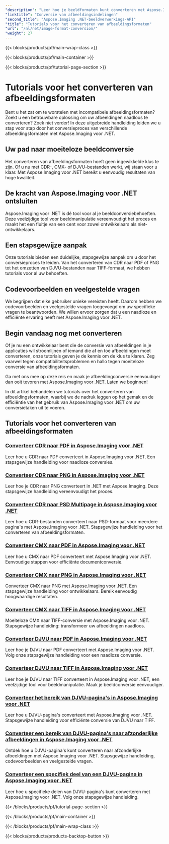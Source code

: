 ```yaml
---
"description": "Leer hoe je beeldformaten kunt converteren met Aspose.Imaging voor .NET. Converteer CDR, CMX, DJVU en meer naadloos. Deskundige handleidingen voor perfecte resultaten."
"linktitle": "Conversie van afbeeldingsindelingen"
"second_title": "Aspose.Imaging .NET-beeldverwerkings-API"
"title": "Tutorials voor het converteren van afbeeldingsformaten"
"url": "/nl/net/image-format-conversion/"
"weight": 27
---
```


{{< blocks/products/pf/main-wrap-class >}}

{{< blocks/products/pf/main-container >}}

{{< blocks/products/pf/tutorial-page-section >}}

# Tutorials voor het converteren van afbeeldingsformaten


Bent u het zat om te worstelen met incompatibele afbeeldingsformaten? Zoekt u een betrouwbare oplossing om uw afbeeldingen naadloos te converteren? Zoek niet verder! In deze uitgebreide handleiding leiden we u stap voor stap door het conversieproces van verschillende afbeeldingsformaten met Aspose.Imaging voor .NET.

## Uw pad naar moeiteloze beeldconversie

Het converteren van afbeeldingsformaten hoeft geen ingewikkelde klus te zijn. Of u nu met CDR-, CMX- of DJVU-bestanden werkt, wij staan voor u klaar. Met Aspose.Imaging voor .NET bereikt u eenvoudig resultaten van hoge kwaliteit.

## De kracht van Aspose.Imaging voor .NET ontsluiten

Aspose.Imaging voor .NET is dé tool voor al je beeldconversiebehoeften. Deze veelzijdige tool voor beeldmanipulatie vereenvoudigt het proces en maakt het een fluitje van een cent voor zowel ontwikkelaars als niet-ontwikkelaars.

## Een stapsgewijze aanpak

Onze tutorials bieden een duidelijke, stapsgewijze aanpak om u door het conversieproces te leiden. Van het converteren van CDR naar PDF of PNG tot het omzetten van DJVU-bestanden naar TIFF-formaat, we hebben tutorials voor al uw behoeften.

## Codevoorbeelden en veelgestelde vragen

We begrijpen dat elke gebruiker unieke vereisten heeft. Daarom hebben we codevoorbeelden en veelgestelde vragen toegevoegd om uw specifieke vragen te beantwoorden. We willen ervoor zorgen dat u een naadloze en efficiënte ervaring heeft met Aspose.Imaging voor .NET.

## Begin vandaag nog met converteren

Of je nu een ontwikkelaar bent die de conversie van afbeeldingen in je applicaties wil stroomlijnen of iemand die af en toe afbeeldingen moet converteren, onze tutorials geven je de kennis om de klus te klaren. Zeg vaarwel tegen compatibiliteitsproblemen en hallo tegen moeiteloze conversie van afbeeldingsformaten.

Ga met ons mee op deze reis en maak je afbeeldingconversie eenvoudiger dan ooit tevoren met Aspose.Imaging voor .NET. Laten we beginnen!

In dit artikel behandelen we tutorials over het converteren van afbeeldingsformaten, waarbij we de nadruk leggen op het gemak en de efficiëntie van het gebruik van Aspose.Imaging voor .NET om uw conversietaken uit te voeren.

## Tutorials voor het converteren van afbeeldingsformaten
### [Converteer CDR naar PDF in Aspose.Imaging voor .NET](./convert-cdr-to-pdf/)
Leer hoe u CDR naar PDF converteert in Aspose.Imaging voor .NET. Een stapsgewijze handleiding voor naadloze conversies.
### [Converteer CDR naar PNG in Aspose.Imaging voor .NET](./convert-cdr-to-png/)
Leer hoe je CDR naar PNG converteert in .NET met Aspose.Imaging. Deze stapsgewijze handleiding vereenvoudigt het proces.
### [Converteer CDR naar PSD Multipage in Aspose.Imaging voor .NET](./convert-cdr-to-psd-multipage/)
Leer hoe u CDR-bestanden converteert naar PSD-formaat voor meerdere pagina's met Aspose.Imaging voor .NET. Stapsgewijze handleiding voor het converteren van afbeeldingsformaten.
### [Converteer CMX naar PDF in Aspose.Imaging voor .NET](./convert-cmx-to-pdf/)
Leer hoe u CMX naar PDF converteert met Aspose.Imaging voor .NET. Eenvoudige stappen voor efficiënte documentconversie.
### [Converteer CMX naar PNG in Aspose.Imaging voor .NET](./convert-cmx-to-png/)
Converteer CMX naar PNG met Aspose.Imaging voor .NET. Een stapsgewijze handleiding voor ontwikkelaars. Bereik eenvoudig hoogwaardige resultaten.
### [Converteer CMX naar TIFF in Aspose.Imaging voor .NET](./convert-cmx-to-tiff/)
Moeiteloze CMX naar TIFF-conversie met Aspose.Imaging voor .NET. Stapsgewijze handleiding: transformeer uw afbeeldingen naadloos.
### [Converteer DJVU naar PDF in Aspose.Imaging voor .NET](./convert-djvu-to-pdf/)
Leer hoe je DJVU naar PDF converteert met Aspose.Imaging voor .NET. Volg onze stapsgewijze handleiding voor een naadloze conversie.
### [Converteer DJVU naar TIFF in Aspose.Imaging voor .NET](./convert-djvu-to-tiff/)
Leer hoe je DJVU naar TIFF converteert in Aspose.Imaging voor .NET, een veelzijdige tool voor beeldmanipulatie. Maak je beeldconversie eenvoudiger.
### [Converteer het bereik van DJVU-pagina's in Aspose.Imaging voor .NET](./convert-range-of-djvu-pages/)
Leer hoe u DJVU-pagina's converteert met Aspose.Imaging voor .NET. Stapsgewijze handleiding voor efficiënte conversie van DJVU naar TIFF.
### [Converteer een bereik van DJVU-pagina's naar afzonderlijke afbeeldingen in Aspose.Imaging voor .NET](./convert-range-of-djvu-pages-to-separate-images/)
Ontdek hoe u DJVU-pagina's kunt converteren naar afzonderlijke afbeeldingen met Aspose.Imaging voor .NET. Stapsgewijze handleiding, codevoorbeelden en veelgestelde vragen.
### [Converteer een specifiek deel van een DJVU-pagina in Aspose.Imaging voor .NET](./convert-specific-portion-of-djvu-page/)
Leer hoe u specifieke delen van DJVU-pagina's kunt converteren met Aspose.Imaging voor .NET. Volg onze stapsgewijze handleiding.

{{< /blocks/products/pf/tutorial-page-section >}}

{{< /blocks/products/pf/main-container >}}

{{< /blocks/products/pf/main-wrap-class >}}

{{< blocks/products/products-backtop-button >}}